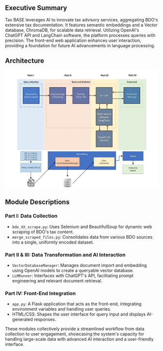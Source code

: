 ## Executive Summary

Tax BASE leverages AI to innovate tax advisory services, aggregating BDO's extensive tax documentation. It features semantic embeddings and a Vector database, ChromaDB, for scalable data retrieval. Utilizing OpenAI's ChatGPT API and LangChain software, the platform processes queries with precision. The front-end web application enhances user interaction, providing a foundation for future AI advancements in language processing.

## Architecture
![](https://github.com/Richie-Lee/LLM_practice/blob/main/Project/TAX%20BASE/images/Tax_BASE_code_architecture.jpg)

## Module Descriptions

### Part I: Data Collection
- `bdo_XX_scrape.py`: Uses Selenium and BeautifulSoup for dynamic web scraping of BDO's tax content.
- `merge_scraped_files.py`: Consolidates data from various BDO sources into a single, uniformly encoded dataset.

### Part II & III: Data Transformation and AI Interaction
- `VectorDatabaseManager`: Manages document import and embedding using OpenAI models to create a queryable vector database.
- `LLMRunner`: Interfaces with ChatGPT's API, facilitating prompt engineering and relevant document retrieval.

### Part IV: Front-End Integration
- `app.py`: A Flask application that acts as the front-end, integrating environment variables and handling user queries.
- HTML/CSS: Shapes the user interface for query input and displays AI-generated responses.

These modules collectively provide a streamlined workflow from data collection to user engagement, showcasing the system's capacity for handling large-scale data with advanced AI interaction and a user-friendly interface.
